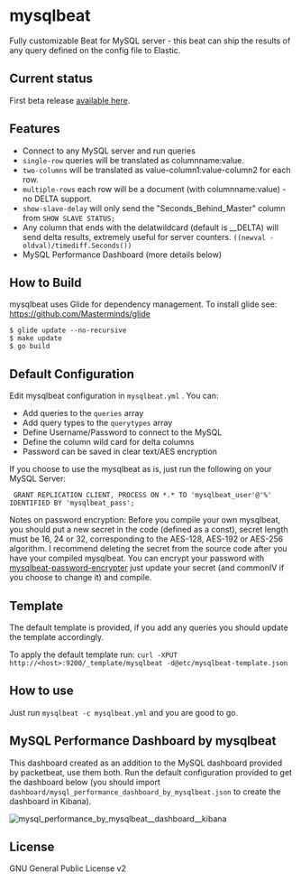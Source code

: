 # mysqlbeat
Fully customizable Beat for MySQL server - this beat can ship the results of any query defined on the config file to Elastic.


## Current status
 First beta release [available here](https://github.com/adibendahan/mysqlbeat/releases/tag/1.0.0).

## Features

* Connect to any MySQL server and run queries
 * `single-row` queries will be translated as columnname:value.
 * `two-columns` will be translated as value-column1:value-column2 for each row.
 * `multiple-rows` each row will be a document (with columnname:value) - no DELTA support.
 * `show-slave-delay` will only send the "Seconds_Behind_Master" column from `SHOW SLAVE STATUS;`
* Any column that ends with the delatwildcard (default is __DELTA) will send delta results, extremely useful for server counters.
  `((newval - oldval)/timediff.Seconds())`
* MySQL Performance Dashboard (more details below)

## How to Build

mysqlbeat uses Glide for dependency management. To install glide see: https://github.com/Masterminds/glide

```shell
$ glide update --no-recursive
$ make update
$ go build
```

## Default Configuration

Edit mysqlbeat configuration in ```mysqlbeat.yml``` .
You can:
 * Add queries to the `queries` array
 * Add query types to the `querytypes` array
 * Define Username/Password to connect to the MySQL
 * Define the column wild card for delta columns
 * Password can be saved in clear text/AES encryption

If you choose to use the mysqlbeat as is, just run the following on your MySQL Server:
  ```
   GRANT REPLICATION CLIENT, PROCESS ON *.* TO 'mysqlbeat_user'@'%' IDENTIFIED BY 'mysqlbeat_pass';
  ```

Notes on password encryption: Before you compile your own mysqlbeat, you should put a new secret in the code (defined as a const), secret length must be 16, 24 or 32, corresponding to the AES-128, AES-192 or AES-256 algorithm. I recommend deleting the secret from the source code after you have your compiled mysqlbeat. You can encrypt your password with [mysqlbeat-password-encrypter](github.com/adibendahan/mysqlbeat-password-encrypter, "github.com/adibendahan/mysqlbeat-password-encrypter") just update your secret (and commonIV if you choose to change it) and compile.

## Template
 The default template is provided, if you add any queries you should update the template accordingly.
 
 To apply the default template run:
 	```
 	 curl -XPUT http://<host>:9200/_template/mysqlbeat -d@etc/mysqlbeat-template.json
 	```

## How to use
Just run ```mysqlbeat -c mysqlbeat.yml``` and you are good to go.

## MySQL Performance Dashboard by mysqlbeat
This dashboard created as an addition to the MySQL dashboard provided by packetbeat, use them both.
Run the default configuration provided to get the dashboard below (you should import ```dashboard/mysql_performance_dashboard_by_mysqlbeat.json``` to create the dashboard in Kibana).

![mysql_performance_by_mysqlbeat__dashboard__kibana](https://cloud.githubusercontent.com/assets/2807536/14936629/3a3b88e8-0efa-11e6-87ef-eb864498d3ab.png)


## License
GNU General Public License v2
